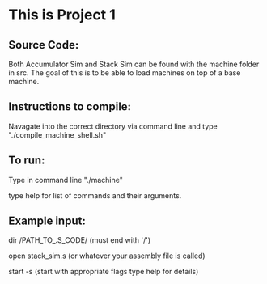 This is Project 1
================= 

Source Code:
------------
Both Accumulator Sim and Stack Sim can be found with the machine folder in src. The goal of this is to be able to load machines on top of a base machine.

Instructions to compile:
------------------------
Navagate into the correct directory via command line and type "./compile_machine_shell.sh"

To run:
-------
Type in command line "./machine"

type help for list of commands and their arguments.

Example input:
--------------

dir /PATH_TO_.S_CODE/ (must end with '/')

open stack_sim.s (or whatever your assembly file is called)

start -s (start with appropriate flags type help for details)


